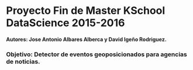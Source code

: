 # Proyecto Fin de Master KSchool DataScience 2015-2016

#### Autores: Jose Antonio Albares Alberca y David Igeño Rodriguez.
### Objetivo:  Detector de eventos geoposicionados para agencias de noticias.